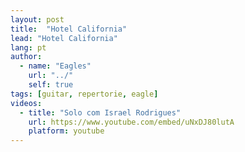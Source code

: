 ```yaml
---
layout: post
title:  "Hotel California"
lead: "Hotel California"
lang: pt
author:
  - name: "Eagles"
    url: "../"
    self: true
tags: [guitar, repertorie, eagle]
videos:
  - title: "Solo com Israel Rodrigues"
    url: https://www.youtube.com/embed/uNxDJ80lutA
    platform: youtube
---
```

